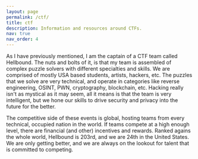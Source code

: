 ```yaml
---
layout: page
permalink: /ctf/
title: ctf
description: Information and resources around CTFs.
nav: true
nav_order: 4
---
```


As I have previously mentioned, I am the captain of a CTF team called Hellbound. The nuts and bolts of it, is that my team is assembled of complex puzzle solvers with different specialties and skills. We are comprised of mostly USA based students, artists, hackers, etc. The puzzles that we solve are very technical, and operate in categories like reverse engineering, OSINT, PWN, cryptography, blockchain, etc. Hacking really isn't as mystical as it may seem, all it means is that the team is very intelligent, but we hone our skills to drive security and privacy into the future for the better.

The competitive side of these events is global, hosting teams from every technical, occupied nation in the world. If teams compete at a high enough level, there are financial (and other) incentives and rewards. Ranked agains the whole world, Hellbound is 203rd, and we are 24th in the United States. We are only getting better, and we are always on the lookout for talent that is committed to competing. 
